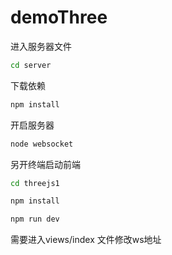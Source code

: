 # demoThree

进入服务器文件
```sh
cd server
```
下载依赖
```sh
npm install
```
开启服务器
```sh
node websocket
```
另开终端启动前端
```sh
cd threejs1
```

```sh
npm install
```

```sh
npm run dev
```

需要进入views/index 文件修改ws地址